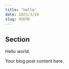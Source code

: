 ```yaml
---
title: 'hello'
date: 2025/3/10
slug: 你好呀
---
```


## Section

Hello world.

Your blog post content here.